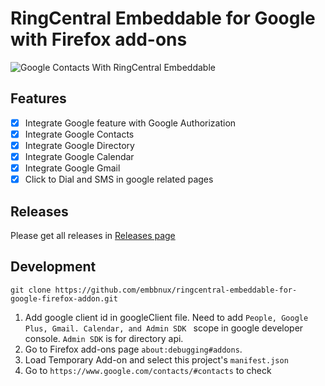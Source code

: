 # RingCentral Embeddable for Google with Firefox add-ons

![Google Contacts With RingCentral Embeddable](https://user-images.githubusercontent.com/7036536/51007549-e5645380-1582-11e9-88a6-4c9ada1681fc.png)

## Features

- [x] Integrate Google feature with Google Authorization
- [x] Integrate Google Contacts
- [x] Integrate Google Directory
- [x] Integrate Google Calendar
- [x] Integrate Google Gmail
- [x] Click to Dial and SMS in google related pages

## Releases

Please get all releases in [Releases page](https://github.com/embbnux/ringcentral-embeddable-for-google-firefox-addon/releases)


## Development

```
git clone https://github.com/embbnux/ringcentral-embeddable-for-google-firefox-addon.git
```

1. Add google client id in googleClient file. Need  to add `People, Google Plus, Gmail. Calendar, and Admin SDK ` scope in google developer console. `Admin SDK` is for directory api.
1. Go to Firefox add-ons page `about:debugging#addons`.
2. Load Temporary Add-on and select this project's `manifest.json`
3. Go to `https://www.google.com/contacts/#contacts` to check
